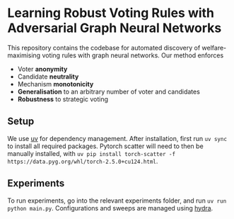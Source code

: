 # Learning Robust Voting Rules with Adversarial Graph Neural Networks

This repository contains the codebase for automated discovery of welfare-maximising voting rules with graph neural networks. Our method enforces
- Voter **anonymity**
- Candidate **neutrality**
- Mechanism **monotonicity**
- **Generalisation** to an arbitrary number of voter and candidates
- **Robustness** to strategic voting

## Setup

We use [uv](https://docs.astral.sh/uv/) for dependency management. After installation, first run `uv sync` to install all required packages. Pytorch scatter will need to then be manually installed, with `uv pip install torch-scatter -f https://data.pyg.org/whl/torch-2.5.0+cu124.html`.

## Experiments

To run experiments, go into the relevant experiments folder, and run `uv run python main.py`. Configurations and sweeps are managed using [hydra](https://hydra.cc/docs/1.3/intro/).

